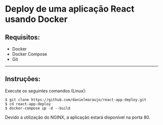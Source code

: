 # Deploy de uma aplicação React usando Docker

## Requisitos:
- Docker
- Docker Compose
- Git

-----------

## Instruções:

Execute os seguintes comandos (Linux):
```console
$ git clone https://github.com/danielmaraujo/react-app-deploy.git
$ cd react-app-deploy
$ docker-compose up -d --build
```

Devido a utilização do NGINX, a aplicação estará disponível na porta 80.

